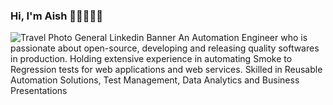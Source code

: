 ### Hi, I'm Aish 👋🏽👩🏽‍💻
![Travel Photo General Linkedin Banner](https://user-images.githubusercontent.com/80178181/129337424-9c76ca56-45b0-4d42-88b6-3387b4933581.png)
An Automation Engineer who is passionate about open-source, developing and releasing quality softwares in production. Holding extensive experience in automating Smoke to Regression tests for web applications and web services. Skilled in Reusable Automation Solutions, Test Management, Data Analytics and Business Presentations
<!--
**AishwaryaVenugopal/AishwaryaVenugopal** is a ✨ _special_ ✨ repository because its `README.md` (this file) appears on your GitHub profile.

Here are some ideas to get you started:

- 🔭 I’m currently working on ...
- 🌱 I’m currently learning ...
- 👯 I’m looking to collaborate on ...
- 🤔 I’m looking for help with ...
- 💬 Ask me about ...
- 📫 How to reach me: ...
- 😄 Pronouns: ...
- ⚡ Fun fact: ...
-->
